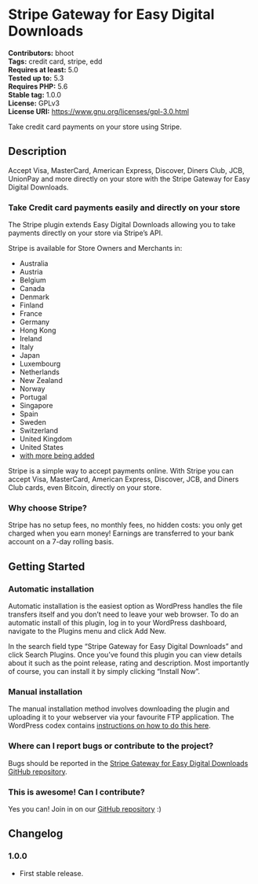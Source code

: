 # Stripe Gateway for Easy Digital Downloads #
**Contributors:** bhoot  
**Tags:** credit card, stripe, edd  
**Requires at least:** 5.0  
**Tested up to:** 5.3  
**Requires PHP:** 5.6  
**Stable tag:** 1.0.0  
**License:** GPLv3  
**License URI:** https://www.gnu.org/licenses/gpl-3.0.html  

Take credit card payments on your store using Stripe.

## Description ##

Accept Visa, MasterCard, American Express, Discover, Diners Club, JCB, UnionPay and more directly on your store with the Stripe Gateway for Easy Digital Downloads.

### Take Credit card payments easily and directly on your store ###

The Stripe plugin extends Easy Digital Downloads allowing you to take payments directly on your store via Stripe’s API.

Stripe is available for Store Owners and Merchants in:

* Australia
* Austria
* Belgium
* Canada
* Denmark
* Finland
* France
* Germany
* Hong Kong
* Ireland
* Italy
* Japan
* Luxembourg
* Netherlands
* New Zealand
* Norway
* Portugal
* Singapore
* Spain
* Sweden
* Switzerland
* United Kingdom
* United States
* [with more being added](https://stripe.com/global)

Stripe is a simple way to accept payments online. With Stripe you can accept Visa, MasterCard, American Express, Discover, JCB, and Diners Club cards, even Bitcoin, directly on your store.

### Why choose Stripe? ###

Stripe has no setup fees, no monthly fees, no hidden costs: you only get charged when you earn money! Earnings are transferred to your bank account on a 7-day rolling basis.

## Getting Started ##

### Automatic installation ###

Automatic installation is the easiest option as WordPress handles the file transfers itself and you don’t need to leave your web browser. To do an automatic install of this plugin, log in to your WordPress dashboard, navigate to the Plugins menu and click Add New.

In the search field type “Stripe Gateway for Easy Digital Downloads” and click Search Plugins. Once you’ve found this plugin you can view details about it such as the point release, rating and description. Most importantly of course, you can install it by simply clicking “Install Now”.

### Manual installation ###

The manual installation method involves downloading the plugin and uploading it to your webserver via your favourite FTP application. The WordPress codex contains [instructions on how to do this here](https://codex.wordpress.org/Managing_Plugins#Manual_Plugin_Installation).

### Where can I report bugs or contribute to the project? ###

Bugs should be reported in the [Stripe Gateway for Easy Digital Downloads GitHub repository](https://github.com/bhoot-biswas/edd-gateway-stripe).

### This is awesome! Can I contribute? ###

Yes you can! Join in on our [GitHub repository](https://github.com/bhoot-biswas/edd-gateway-stripe) :)

## Changelog ##

### 1.0.0 ###

* First stable release.
